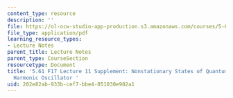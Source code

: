 ```yaml
---
content_type: resource
description: ''
file: https://ol-ocw-studio-app-production.s3.amazonaws.com/courses/5-61-physical-chemistry-fall-2017/202e82ab933bcef7bbe4051030e902a1_MIT5_61F17_lec11_supp.pdf
file_type: application/pdf
learning_resource_types:
- Lecture Notes
parent_title: Lecture Notes
parent_type: CourseSection
resourcetype: Document
title: '5.61 F17 Lecture 11 Supplement: Nonstationary States of Quantum Mechanical
  Harmonic Oscillator '
uid: 202e82ab-933b-cef7-bbe4-051030e902a1
---
```


